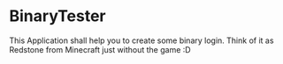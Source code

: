 # BinaryTester
This Application shall help you to create some binary login. Think of it as Redstone from Minecraft just without the game :D
